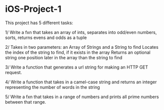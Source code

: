 # iOS-Project-1

This project has 5 different tasks:

1/ Write a fxn that takes an array of ints, separates into odd/even numbers, sorts, returns evens and odds as a tuple

2/ Takes in two parameters: an Array of Strings and a String to find
   Locates the index of the string to find, if it exists in the array
   Returns an optional string one position later in the array than the string to find
   
3/ Write a function that generates a url string for making an HTTP GET request.

4/ Write a function that takes in a camel-case string and returns an integer representing the number of words in the string

5/ Write a fxn that takes in a range of numbers and prints all prime numbers between that range.

